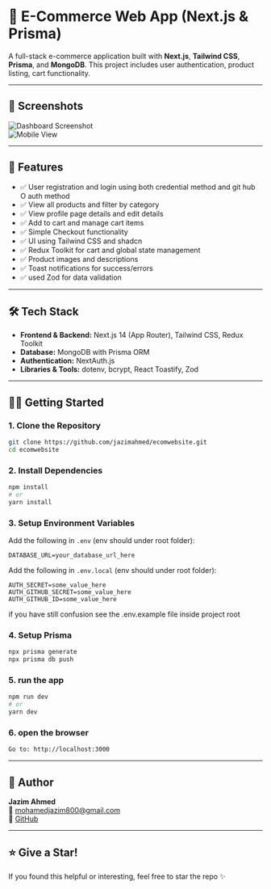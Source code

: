 # 🛒 E-Commerce Web App (Next.js & Prisma)

A full-stack e-commerce application built with **Next.js**, **Tailwind CSS**, **Prisma**, and **MongoDB**. This project includes user authentication, product listing, cart functionality.

---

## 📸 Screenshots

![Dashboard Screenshot](https://i.ibb.co/LH914HQ/image.png)  
![Mobile View](https://i.ibb.co/GQnBWLFK/image.png)

---

## 🚀 Features

- ✅ User registration and login using both credential method and git hub O auth method
- ✅ View all products and filter by category
- ✅ View profile page details and edit details
- ✅ Add to cart and manage cart items
- ✅ Simple Checkout functionality 
- ✅ UI using Tailwind CSS and shadcn
- ✅ Redux Toolkit for cart and global state management
- ✅ Product images and descriptions
- ✅ Toast notifications for success/errors
- ✅ used Zod for data validation
---

## 🛠️ Tech Stack

- **Frontend & Backend:** Next.js 14 (App Router), Tailwind CSS, Redux Toolkit  
- **Database:** MongoDB with Prisma ORM  
- **Authentication:** NextAuth.js  
- **Libraries & Tools:**  dotenv, bcrypt, React Toastify, Zod

---

## 🧑‍💻 Getting Started

### 1. Clone the Repository

```bash
git clone https://github.com/jazimahmed/ecomwebsite.git
cd ecomwebsite

```

### 2. **Install Dependencies**

```bash
npm install
# or
yarn install
```
### 3. **Setup Environment Variables**
Add the following in `.env` (env should under root folder):

```
DATABASE_URL=your_database_url_here
```

Add the following in `.env.local` (env should under root folder):

```
AUTH_SECRET=some_value_here
AUTH_GITHUB_SECRET=some_value_here
AUTH_GITHUB_ID=some_value_here

```
 if you have still confusion see the .env.example file inside project root
### 4. **Setup Prisma**

```bash
npx prisma generate
npx prisma db push
```
### 5. **run the app**

```bash
npm run dev
# or
yarn dev
```
### 6. **open the browser**

```bash
Go to: http://localhost:3000
```



---

## 🙌 Author

**Jazim Ahmed**  
📧 mohamedjazim800@gmail.com  
🔗 [GitHub](https://github.com/jazimahmed)

---

## ⭐ Give a Star!

If you found this helpful or interesting, feel free to star the repo ✨
